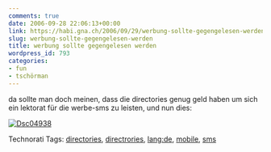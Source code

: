 ```yaml
---
comments: true
date: 2006-09-28 22:06:13+00:00
link: https://habi.gna.ch/2006/09/29/werbung-sollte-gegengelesen-werden/
slug: werbung-sollte-gegengelesen-werden
title: werbung sollte gegengelesen werden
wordpress_id: 793
categories:
- fun
- tschörman
---
```


da sollte man doch meinen, dass die directories genug geld haben um sich ein lektorat für die werbe-sms zu leisten, und nun dies:



[![Dsc04938](https://habi.gna.ch/wp-content/uploads/DSC04938-tm.jpg)](https://habi.gna.ch/wp-content/uploads/DSC04938.jpg)




Technorati Tags: [directories](http://www.technorati.com/tag/directories), [directrories](http://www.technorati.com/tag/directrories), [lang:de](http://www.technorati.com/tag/lang:de), [mobile](http://www.technorati.com/tag/mobile), [sms](http://www.technorati.com/tag/sms)
